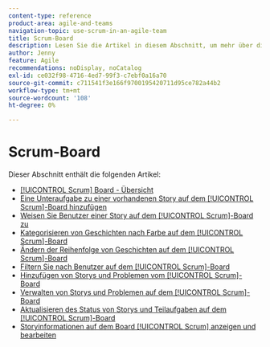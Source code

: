 ```yaml
---
content-type: reference
product-area: agile-and-teams
navigation-topic: use-scrum-in-an-agile-team
title: Scrum-Board
description: Lesen Sie die Artikel in diesem Abschnitt, um mehr über die Verwendung des Scrum-Boards in Workfront zu erfahren.
author: Jenny
feature: Agile
recommendations: noDisplay, noCatalog
exl-id: ce032f98-4716-4ed7-99f3-c7ebf0a16a70
source-git-commit: c711541f3e166f9700195420711d95ce782a44b2
workflow-type: tm+mt
source-wordcount: '108'
ht-degree: 0%

---
```


# Scrum-Board

Dieser Abschnitt enthält die folgenden Artikel:

* [[!UICONTROL Scrum] Board - Übersicht](../../../agile/use-scrum-in-an-agile-team/scrum-board/scrum-board-overview.md)
* [Eine Unteraufgabe zu einer vorhandenen Story auf dem [!UICONTROL Scrum]-Board hinzufügen](../../../agile/use-scrum-in-an-agile-team/scrum-board/add-a-subtask-to-an-existing-story-scrum.md)
* [Weisen Sie Benutzer einer Story auf dem [!UICONTROL Scrum]-Board zu](../../../agile/use-scrum-in-an-agile-team/scrum-board/assign-users-to-a-story-scrum.md)
* [Kategorisieren von Geschichten nach Farbe auf dem [!UICONTROL Scrum]-Board](../../../agile/use-scrum-in-an-agile-team/scrum-board/categorize-stories-by-color.md)
* [Ändern der Reihenfolge von Geschichten auf dem [!UICONTROL Scrum]-Board](../../../agile/use-scrum-in-an-agile-team/scrum-board/change-order-of-stories.md)
* [Filtern Sie nach Benutzer auf dem [!UICONTROL Scrum]-Board](../../../agile/use-scrum-in-an-agile-team/scrum-board/filter-by-user-scrum-board.md)
* [Hinzufügen von Storys und Problemen vom [!UICONTROL Scrum]-Board](../../../agile/use-scrum-in-an-agile-team/scrum-board/add-story-from-scrum-board.md)
* [Verwalten von Storys und Problemen auf dem [!UICONTROL Scrum]-Board](../../../agile/use-scrum-in-an-agile-team/scrum-board/manage-scrum-board.md)
* [Aktualisieren des Status von Storys und Teilaufgaben auf dem [!UICONTROL Scrum]-Board](../../../agile/use-scrum-in-an-agile-team/scrum-board/update-status-of-stories-and-subtasks.md)
* [Storyinformationen auf dem Board [!UICONTROL Scrum] anzeigen und bearbeiten](../../../agile/use-scrum-in-an-agile-team/scrum-board/view-and-edit-story-info.md)
